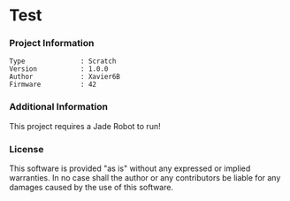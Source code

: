 Test
================



### Project Information
```
Type              : Scratch
Version           : 1.0.0
Author            : Xavier6B
Firmware          : 42
```

### Additional Information
This project requires a Jade Robot to run!

### License
This software is provided "as is" without any expressed or implied warranties.  In no case shall the author or any contributors be liable for any damages caused by the use of this software.

